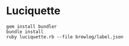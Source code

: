 # Luciquette

    gem install bundler
    bundle install
    ruby luciquette.rb --file brewlog/label.json
